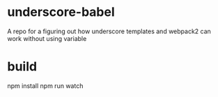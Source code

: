 # underscore-babel
A repo for a figuring out how underscore templates and webpack2 can work without using variable

# build
npm install
npm run watch


